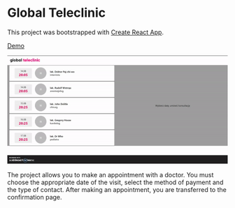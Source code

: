 # Global Teleclinic 

This project was bootstrapped with [Create React App](https://github.com/facebook/create-react-app).

[Demo](https://611d87be70fe6a1bc29ca914--global-teleclinic.netlify.app/)


![screenshot](https://github.com/Maczi01/global-teleclinic/blob/master/public/appgif.gif)<br/>

The project allows you to make an appointment with a doctor. You must choose the appropriate date of the visit, select the method of payment and the type of contact.
 After making an appointment, you are transferred to the confirmation page.